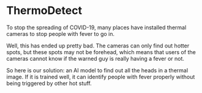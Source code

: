 # ThermoDetect
To stop the spreading of COVID-19, many places have installed thermal cameras to stop people with fever to go in.

Well, this has ended up pretty bad. The cameras can only find out hotter spots, but these spots may not be forehead, which means that users of the cameras cannot know if the warned guy is really having a fever or not.

So here is our solution: an AI model to find out all the heads in a thermal image. If it is trained well, it can identify people with fever properly without being triggered by other hot stuff.
